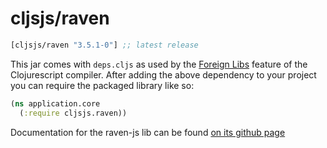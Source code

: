# cljsjs/raven

[](dependency)
```clojure
[cljsjs/raven "3.5.1-0"] ;; latest release
```
[](/dependency)

This jar comes with `deps.cljs` as used by the [Foreign Libs][flibs] feature
of the Clojurescript compiler. After adding the above dependency to your project
you can require the packaged library like so:

```clojure
(ns application.core
  (:require cljsjs.raven))
```

Documentation for the raven-js lib can be found [on its github page](https://github.com/getsentry/raven-js)

[flibs]: https://github.com/clojure/clojurescript/wiki/Packaging-Foreign-Dependencies
